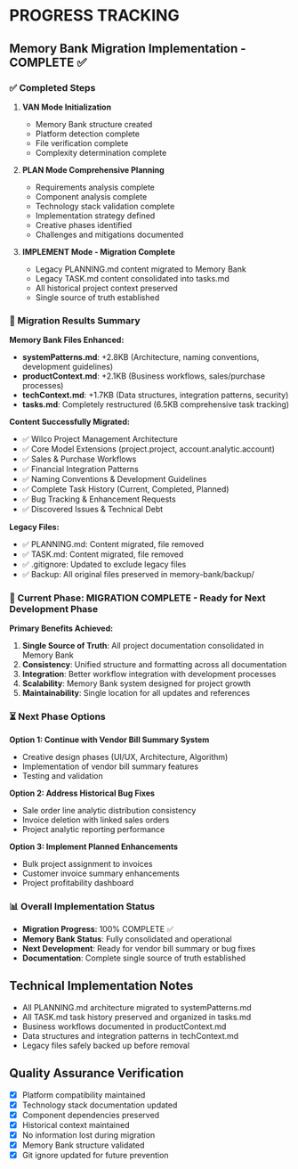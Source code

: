 # PROGRESS TRACKING

## Memory Bank Migration Implementation - COMPLETE ✅

### ✅ Completed Steps
1. **VAN Mode Initialization**
   - Memory Bank structure created
   - Platform detection complete
   - File verification complete
   - Complexity determination complete

2. **PLAN Mode Comprehensive Planning**
   - Requirements analysis complete
   - Component analysis complete
   - Technology stack validation complete
   - Implementation strategy defined
   - Creative phases identified
   - Challenges and mitigations documented

3. **IMPLEMENT Mode - Migration Complete**
   - Legacy PLANNING.md content migrated to Memory Bank
   - Legacy TASK.md content consolidated into tasks.md
   - All historical project context preserved
   - Single source of truth established

### 🎯 Migration Results Summary

**Memory Bank Files Enhanced:**
- **systemPatterns.md**: +2.8KB (Architecture, naming conventions, development guidelines)
- **productContext.md**: +2.1KB (Business workflows, sales/purchase processes)
- **techContext.md**: +1.7KB (Data structures, integration patterns, security)
- **tasks.md**: Completely restructured (6.5KB comprehensive task tracking)

**Content Successfully Migrated:**
- ✅ Wilco Project Management Architecture
- ✅ Core Model Extensions (project.project, account.analytic.account)
- ✅ Sales & Purchase Workflows
- ✅ Financial Integration Patterns
- ✅ Naming Conventions & Development Guidelines
- ✅ Complete Task History (Current, Completed, Planned)
- ✅ Bug Tracking & Enhancement Requests
- ✅ Discovered Issues & Technical Debt

**Legacy Files:**
- ✅ PLANNING.md: Content migrated, file removed
- ✅ TASK.md: Content migrated, file removed
- ✅ .gitignore: Updated to exclude legacy files
- ✅ Backup: All original files preserved in memory-bank/backup/

### 🔄 Current Phase: MIGRATION COMPLETE - Ready for Next Development Phase

**Primary Benefits Achieved:**
1. **Single Source of Truth**: All project documentation consolidated in Memory Bank
2. **Consistency**: Unified structure and formatting across all documentation
3. **Integration**: Better workflow integration with development processes
4. **Scalability**: Memory Bank system designed for project growth
5. **Maintainability**: Single location for all updates and references

### ⏳ Next Phase Options

**Option 1: Continue with Vendor Bill Summary System**
- Creative design phases (UI/UX, Architecture, Algorithm)
- Implementation of vendor bill summary features
- Testing and validation

**Option 2: Address Historical Bug Fixes**
- Sale order line analytic distribution consistency
- Invoice deletion with linked sales orders
- Project analytic reporting performance

**Option 3: Implement Planned Enhancements**
- Bulk project assignment to invoices
- Customer invoice summary enhancements
- Project profitability dashboard

### 📊 Overall Implementation Status
- **Migration Progress**: 100% COMPLETE ✅
- **Memory Bank Status**: Fully consolidated and operational
- **Next Development**: Ready for vendor bill summary or bug fixes
- **Documentation**: Complete single source of truth established

## Technical Implementation Notes
- All PLANNING.md architecture migrated to systemPatterns.md
- All TASK.md task history preserved and organized in tasks.md
- Business workflows documented in productContext.md
- Data structures and integration patterns in techContext.md
- Legacy files safely backed up before removal

## Quality Assurance Verification
- [x] Platform compatibility maintained
- [x] Technology stack documentation updated
- [x] Component dependencies preserved
- [x] Historical context maintained
- [x] No information lost during migration
- [x] Memory Bank structure validated
- [x] Git ignore updated for future prevention
